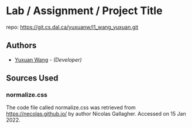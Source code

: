 # Lab / Assignment / Project Title

repo: https://git.cs.dal.ca/yuxuanw/l1_wang_yuxuan.git

## Authors

* [Yuxuan Wang](yx703587@dal.ca) - *(Developer)*

## Sources Used

### normalize.css

The code file called normalize.css was retrieved from https://necolas.github.io/ by author Nicolas Gallagher. Accessed on 15 Jan 2022.
